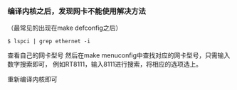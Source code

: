 ### 编译内核之后，发现网卡不能使用解决方法
（最常见的出现在make defconfig之后）

```
$ lspci | grep ethernet -i
```

查看自己的网卡型号
然后在make menuconfig中查找对应的网卡型号，只需输入数字搜索即可，
例如RT8111，输入8111进行搜索，将相应的选项选上。

重新编译内核即可

